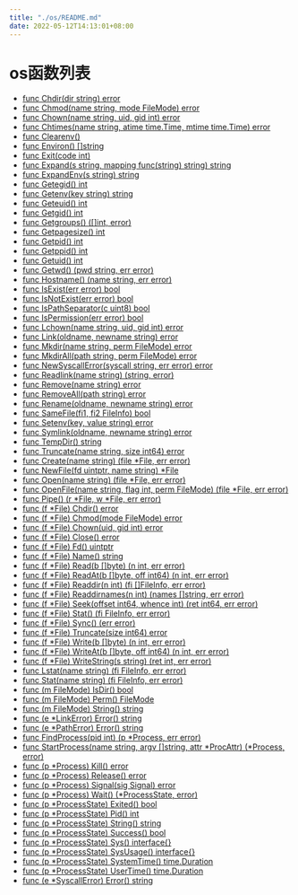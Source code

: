 ```yaml
---
title: "./os/README.md"
date: 2022-05-12T14:13:01+08:00
---
```

# os函数列表

- [func Chdir(dir string) error](Chdir.md)
- [func Chmod(name string, mode FileMode) error](Chmod.md)
- [func Chown(name string, uid, gid int) error](Chown.md)
- [func Chtimes(name string, atime time.Time, mtime time.Time) error](Chtimes.md)
- [func Clearenv()](Clearenv.md)
- [func Environ() []string](Environ.md)
- [func Exit(code int)](Exit.md)
- [func Expand(s string, mapping func(string) string) string](Expand.md)
- [func ExpandEnv(s string) string](ExpandEnv.md)
- [func Getegid() int](Getegid.md)
- [func Getenv(key string) string](Getenv.md)
- [func Geteuid() int](Geteuid.md)
- [func Getgid() int](Getgid.md)
- [func Getgroups() ([]int, error)](Getgroups.md)
- [func Getpagesize() int](Getpagesize.md)
- [func Getpid() int](Getpid.md)
- [func Getppid() int](Getppid.md)
- [func Getuid() int](Getuid.md)
- [func Getwd() (pwd string, err error)](Getwd.md)
- [func Hostname() (name string, err error)](Hostname.md)
- [func IsExist(err error) bool](IsExist.md)
- [func IsNotExist(err error) bool](IsNotExist.md)
- [func IsPathSeparator(c uint8) bool](IsPathSeparator.md)
- [func IsPermission(err error) bool](IsPermission.md)
- [func Lchown(name string, uid, gid int) error](Lchown.md)
- [func Link(oldname, newname string) error](Link.md)
- [func Mkdir(name string, perm FileMode) error](Mkdir.md)
- [func MkdirAll(path string, perm FileMode) error](MkdirAll.md)
- [func NewSyscallError(syscall string, err error) error](NewSyscallError.md)
- [func Readlink(name string) (string, error)](Readlink.md)
- [func Remove(name string) error](Remove.md)
- [func RemoveAll(path string) error](RemoveAll.md)
- [func Rename(oldname, newname string) error](Rename.md)
- [func SameFile(fi1, fi2 FileInfo) bool](SameFile.md)
- [func Setenv(key, value string) error](Setenv.md)
- [func Symlink(oldname, newname string) error](Symlink.md)
- [func TempDir() string](TempDir.md)
- [func Truncate(name string, size int64) error](Truncate.md)
- [func Create(name string) (file *File, err error)](File_Create.md)
- [func NewFile(fd uintptr, name string) *File](File_NewFile.md)
- [func Open(name string) (file *File, err error)](File_Open.md)
- [func OpenFile(name string, flag int, perm FileMode) (file *File, err error)](File_OpenFile.md)
- [func Pipe() (r *File, w *File, err error)](File_Pipe.md)
- [func (f *File) Chdir() error](File_Chdir.md)
- [func (f *File) Chmod(mode FileMode) error](File_Chmod.md)
- [func (f *File) Chown(uid, gid int) error](File_Chown.md)
- [func (f *File) Close() error](File_Close.md)
- [func (f *File) Fd() uintptr](File_Fd.md)
- [func (f *File) Name() string](File_Name.md)
- [func (f *File) Read(b []byte) (n int, err error)](File_Read.md)
- [func (f *File) ReadAt(b []byte, off int64) (n int, err error)](File_ReadAt.md)
- [func (f *File) Readdir(n int) (fi []FileInfo, err error)](File_Readdir.md)
- [func (f *File) Readdirnames(n int) (names []string, err error)](File_Readdirnames.md)
- [func (f *File) Seek(offset int64, whence int) (ret int64, err error)](File_Seek.md)
- [func (f *File) Stat() (fi FileInfo, err error)](File_Stat.md)
- [func (f *File) Sync() (err error)](File_Sync.md)
- [func (f *File) Truncate(size int64) error](File_Truncate.md)
- [func (f *File) Write(b []byte) (n int, err error)](File_Write.md)
- [func (f *File) WriteAt(b []byte, off int64) (n int, err error)](File_WriteAt.md)
- [func (f *File) WriteString(s string) (ret int, err error)](File_WriteString.md)
- [func Lstat(name string) (fi FileInfo, err error)](FileInfo_Lstat.md)
- [func Stat(name string) (fi FileInfo, err error)](FileInfo_Stat.md)
- [func (m FileMode) IsDir() bool](FileMode_IsDir.md)
- [func (m FileMode) Perm() FileMode](FileMode_Perm.md)
- [func (m FileMode) String() string](FileMode_String.md)
- [func (e *LinkError) Error() string](LinkError_Error.md)
- [func (e *PathError) Error() string](PathError_Error.md)
- [func FindProcess(pid int) (p *Process, err error)](Process_FindProcess.md)
- [func StartProcess(name string, argv []string, attr *ProcAttr) (*Process, error)](Process_StartProcess.md)
- [func (p *Process) Kill() error](Process_Kill.md)
- [func (p *Process) Release() error](Process_Release.md)
- [func (p *Process) Signal(sig Signal) error](Process_Signal.md)
- [func (p *Process) Wait() (*ProcessState, error)](Process_Wait.md)
- [func (p *ProcessState) Exited() bool](ProcessState_Exited.md)
- [func (p *ProcessState) Pid() int](ProcessState_Pid.md)
- [func (p *ProcessState) String() string](ProcessState_String.md)
- [func (p *ProcessState) Success() bool](ProcessState_Success.md)
- [func (p *ProcessState) Sys() interface{}](ProcessState_Sys.md)
- [func (p *ProcessState) SysUsage() interface{}](ProcessState_SysUsage.md)
- [func (p *ProcessState) SystemTime() time.Duration](ProcessState_SystemTime.md)
- [func (p *ProcessState) UserTime() time.Duration](ProcessState_UserTime.md)
- [func (e *SyscallError) Error() string](SyscallError_Error.md)
